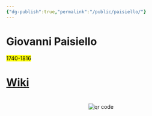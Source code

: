 ```yaml
---
{"dg-publish":true,"permalink":"/public/paisiello/"}
---
```


# Giovanni Paisiello

<mark>1740-1816</mark>

# [Wiki](https://www.wikiwand.com/hu/Giovanni_Paisiello)




#
<p style="text-align: center;"><img src="https://chart.googleapis.com/chart?cht=qr&chl=https://notes.andrasdenes.com/paisiello&chs=180x180&choe=UTF-8&chld=L|2" alt="qr code"></p>

